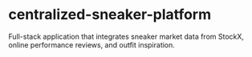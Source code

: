 # centralized-sneaker-platform
Full-stack application that integrates sneaker market data from StockX, online performance reviews, and outfit inspiration. 
